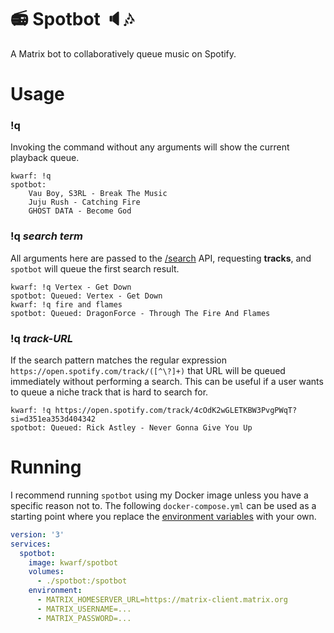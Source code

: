 
# :radio: Spotbot :speaker::notes:

A Matrix bot to collaboratively queue music on Spotify.

# Usage

### !q

Invoking the command without any arguments will show the current playback queue.

```
kwarf: !q
spotbot:
    Vau Boy, S3RL - Break The Music
    Juju Rush - Catching Fire
    GHOST DATA - Become God
```

### !q _search term_

All arguments here are passed to the
[/search](https://developer.spotify.com/documentation/web-api/reference/#/operations/search) API, requesting **tracks**,
and `spotbot` will queue the first search result.

```
kwarf: !q Vertex - Get Down
spotbot: Queued: Vertex - Get Down
kwarf: !q fire and flames
spotbot: Queued: DragonForce - Through The Fire And Flames
```

### !q _track-URL_

If the search pattern matches the regular expression `https://open.spotify.com/track/([^\?]+)` that URL will be queued
immediately without performing a search. This can be useful if a user wants to queue a niche track that is hard to
search for.

```
kwarf: !q https://open.spotify.com/track/4cOdK2wGLETKBW3PvgPWqT?si=d351ea353d404342
spotbot: Queued: Rick Astley - Never Gonna Give You Up
```

# Running

I recommend running `spotbot` using my Docker image unless you have a specific reason not to. The following
`docker-compose.yml` can be used as a starting point where you replace the
[environment variables](#environment-variables) with your own.

```yml
version: '3'
services:
  spotbot:
    image: kwarf/spotbot
    volumes:
      - ./spotbot:/spotbot
    environment:
      - MATRIX_HOMESERVER_URL=https://matrix-client.matrix.org
      - MATRIX_USERNAME=...
      - MATRIX_PASSWORD=...